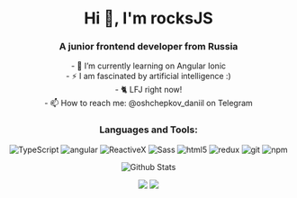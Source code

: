 <!-- <p align="center">
  Visitor count<br>
  <img src="https://profile-counter.glitch.me/itgoyo/count.svg" />
</p> -->

<h1 align="center">Hi 👋, I'm rocksJS</h1>
<h3 align="center">A junior frontend developer from Russia</h3>

<div align="center">
- 🌱 I’m currently learning on Angular Ionic 
<br>
- ⚡ I am fascinated by artificial intelligence :)
<br>
- 🐈‍ LFJ right now!
<br>
- 📫 How to reach me: @oshchepkov_daniil on Telegram

</div>

<div align="center">
  


<h3 align="center">Languages and Tools:</h3>
<p>
 <img alt="TypeScript" src="https://img.shields.io/badge/-TypeScript-007ACC?style=flat-square&logo=typescript&logoColor=white" />
 <img alt="angular" src="https://img.shields.io/badge/-Angular-DD0031?style=flat-square&logo=angular&logoColor=white" />
 <img alt="ReactiveX" src="https://img.shields.io/badge/-RxJs-B7178C?style=flat-square&logo=reactivex&logoColor=white" />
 <img alt="Sass" src="https://img.shields.io/badge/-Sass-CC6699?style=flat-square&logo=sass&logoColor=white" />
 <img alt="html5" src="https://img.shields.io/badge/-HTML5-E34F26?style=flat-square&logo=html5&logoColor=white" />
 <img alt="redux" src="https://img.shields.io/badge/-Redux-764ABC?style=flat-square&logo=redux&logoColor=white" />
 <img alt="git" src="https://img.shields.io/badge/-Git-F05032?style=flat-square&logo=git&logoColor=white" />
 <img alt="npm" src="https://img.shields.io/badge/-NPM-CB3837?style=flat-square&logo=npm&logoColor=white" />
</p>



![Github Stats](https://github-readme-stats.vercel.app/api?username=rocksJS&bg_color=30,e96443,904e95&title_color=fff&text_color=fff)

![](https://raw.githubusercontent.com/rocksJS/github-stats-transparent/output/generated/overview.svg)
![](https://raw.githubusercontent.com/rocksJS/github-stats-transparent/output/generated/languages.svg)

  </div>

<!-- <details open>
 <summary> 😇 <b>Medium Published articles</b>: </summary>
<br>
    <a target="_blank" href="https://github-readme-medium-recent-article.vercel.app/medium/@itgoyo/0"><img src="https://github-readme-medium-recent-article.vercel.app/medium/@itgoyo/0" alt="Recent Article 0"></a>
  <br>
    <a target="_blank" href="https://github-readme-medium-recent-article.vercel.app/medium/@itgoyo/1"><img src="https://github-readme-medium-recent-article.vercel.app/medium/@itgoyo/1" alt="Recent Article 1"></a>
  <br>
    <a target="_blank" href="https://github-readme-medium-recent-article.vercel.app/medium/@itgoyo/2"><img src="https://github-readme-medium-recent-article.vercel.app/medium/@itgoyo/2" alt="Recent Article 2"></a>
  <br>

</details> -->
